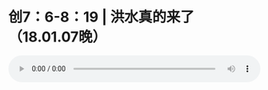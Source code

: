 # 创7：6-8：19 | 洪水真的来了 （18.01.07晚）

<audio style="width: 100%;" preload="false" controls controlslist="nodownload"><source src="http://file.simai.life/audio/mp3/old/19062.mp3" type="audio/mpeg">Your browser does not support the audio element.</audio>


